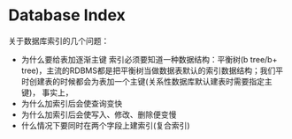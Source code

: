 # Database Index

关于数据库索引的几个问题：
- 为什么要给表加逐渐主键
索引必须要知道一种数据结构：平衡树(b tree/b+ tree)，主流的RDBMS都是把平衡树当做数据表默认的索引数据结构；我们平时创建表的时候都会为表加一个主键(关系性数据库默认建表时需要指定主键)，
事实上，
- 为什么加索引后会使查询变快
- 为什么加索引后会使写入、修改、删除便变慢
- 什么情况下要同时在两个字段上建索引(复合索引)



